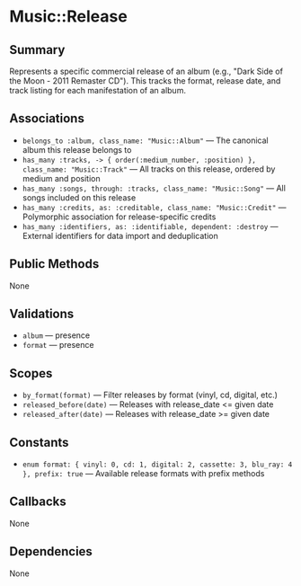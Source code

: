 # Music::Release

## Summary
Represents a specific commercial release of an album (e.g., "Dark Side of the Moon - 2011 Remaster CD"). This tracks the format, release date, and track listing for each manifestation of an album.

## Associations
- `belongs_to :album, class_name: "Music::Album"` — The canonical album this release belongs to
- `has_many :tracks, -> { order(:medium_number, :position) }, class_name: "Music::Track"` — All tracks on this release, ordered by medium and position
- `has_many :songs, through: :tracks, class_name: "Music::Song"` — All songs included on this release
- `has_many :credits, as: :creditable, class_name: "Music::Credit"` — Polymorphic association for release-specific credits
- `has_many :identifiers, as: :identifiable, dependent: :destroy` — External identifiers for data import and deduplication

## Public Methods
None

## Validations
- `album` — presence
- `format` — presence

## Scopes
- `by_format(format)` — Filter releases by format (vinyl, cd, digital, etc.)
- `released_before(date)` — Releases with release_date <= given date
- `released_after(date)` — Releases with release_date >= given date

## Constants
- `enum format: { vinyl: 0, cd: 1, digital: 2, cassette: 3, blu_ray: 4 }, prefix: true` — Available release formats with prefix methods

## Callbacks
None

## Dependencies
None 
